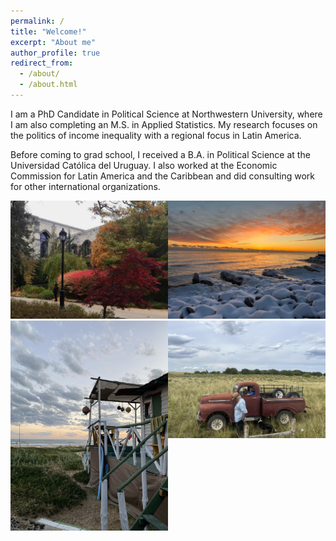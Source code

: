 ```yaml
---
permalink: /
title: "Welcome!"
excerpt: "About me"
author_profile: true
redirect_from: 
  - /about/
  - /about.html
---
```


I am a PhD Candidate in Political Science at Northwestern University, where I am also completing an M.S. in Applied Statistics. My research focuses on the politics of income inequality with a regional focus in Latin America. 

Before coming to grad school, I received a B.A. in Political Science at the Universidad Católica del Uruguay. I also worked at the Economic Commission for Latin America and the Caribbean and did consulting work for other international organizations. 


<div style="display: flex;">
  <div style="flex: 1;">
    <img src="/images/nu.jpg" alt="Description of image 1">
  </div>
  <div style="flex: 1;">
    <img src="/images/chi.jpg" alt="Description of image 2">
  </div>
</div>

<div style="display: flex;">
  <div style="flex: 1;">
    <img src="/images/cabo.jpg" alt="Description of image 3">
  </div>
  <div style="flex: 1;">
    <img src="/images/campo.jpg" alt="Description of image 4">
  </div>
</div>
